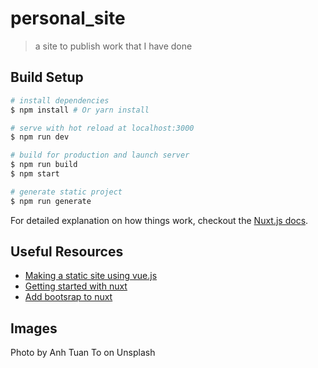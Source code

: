 # personal_site

> a site to publish work that I have done

## Build Setup

``` bash
# install dependencies
$ npm install # Or yarn install

# serve with hot reload at localhost:3000
$ npm run dev

# build for production and launch server
$ npm run build
$ npm start

# generate static project
$ npm run generate
```

For detailed explanation on how things work, checkout the [Nuxt.js docs](https://github.com/nuxt/nuxt.js).

## Useful Resources 

* [Making a static site using vue.js](https://codeburst.io/create-a-static-site-in-15-minutes-or-less-using-vue-js-e4e2a9945ee6)
* [Getting started with nuxt](https://www.smashingmagazine.com/2020/04/getting-started-nuxt/)
* [Add bootsrap to nuxt](https://medium.com/@jpoechill/quick-add-bootstrap-4-to-your-nuxt-js-app-f05fce00b74a)

## Images
Photo by Anh Tuan To on Unsplash
